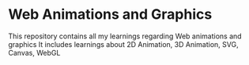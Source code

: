 # Web Animations and Graphics
This repository contains all my learnings regarding Web animations and graphics
It includes learnings about 2D Animation, 3D Animation, SVG, Canvas, WebGL
